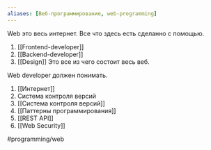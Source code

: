 ```yaml
---
aliases: [Веб-программирование, web-programming]
---
```


Web это весь интернет. Все что здесь есть сделанно с помощью.
1. [[Frontend-developer]]
2. [[Backend-developer]]
3. [[Design]]
Это все из чего состоит весь веб.

Web developer должен понимать.
1. [[Интернет]]
2. Система контроля версий 
3. [[Система контроля версий]]
4. [[Паттерны программирования]]
5. [[REST API]]
6. [[Web Security]]

#programming/web